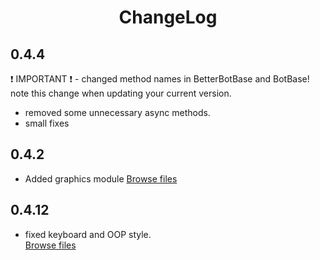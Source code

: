 <h1 align="center">ChangeLog</h1>

## 0.4.4
:heavy_exclamation_mark: IMPORTANT :heavy_exclamation_mark: - changed method names in BetterBotBase and BotBase! note this change when updating your current version. 
- removed some unnecessary async methods. 
- small fixes

## 0.4.2
- Added graphics module
[Browse files](https://github.com/Ethosa/social_ethosa/tree/d2143b2525809cf8b1223e5b74dd59bcb14ed9a3)

## 0.4.12
- fixed keyboard and OOP style.  
[Browse files](https://github.com/Ethosa/social_ethosa/tree/8b2f6c74860459dd81e47ccb5e229f1fe34e036e)
